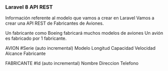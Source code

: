 ### Laravel 8 API REST

Información referente al modelo que vamos a crear en Laravel
Vamos a crear una API REST de Fabricantes de Aviones.

Un fabricante como Boeing fabricará muchos modelos de aviones
Un avión es fabricado por 1 fabricante.

AVION
    #Serie (auto incremental)
    Modelo
    Longitud
    Capacidad
    Velocidad
    Alcance
    Fabricante

FABRICANTE
    #Id (auto incremental)
    Nombre
    Direccion
    Telefono